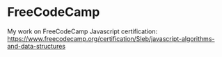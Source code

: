 # FreeCodeCamp
My work on FreeCodeCamp
Javascript certification: https://www.freecodecamp.org/certification/Sleb/javascript-algorithms-and-data-structures

